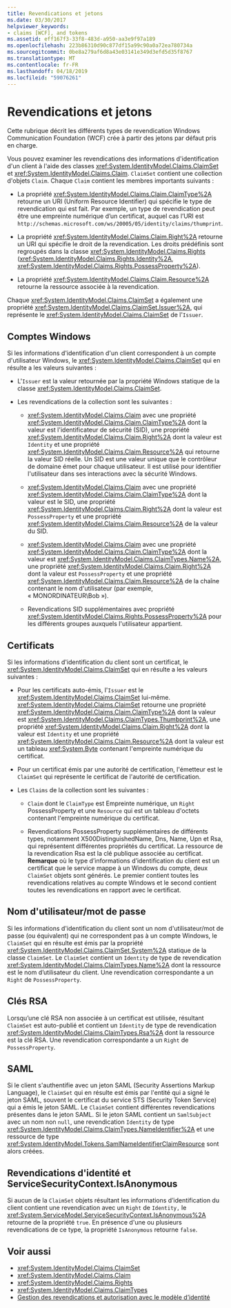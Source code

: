 ```yaml
---
title: Revendications et jetons
ms.date: 03/30/2017
helpviewer_keywords:
- claims [WCF], and tokens
ms.assetid: eff167f3-33f8-483d-a950-aa3e9f97a189
ms.openlocfilehash: 223b86310d90c877df15a99c90a0a72ea780734a
ms.sourcegitcommit: 0be8a279af6d8a43e03141e349d3efd5d35f8767
ms.translationtype: MT
ms.contentlocale: fr-FR
ms.lasthandoff: 04/18/2019
ms.locfileid: "59076261"
---
```

# <a name="claims-and-tokens"></a>Revendications et jetons
Cette rubrique décrit les différents types de revendication Windows Communication Foundation (WCF) crée à partir des jetons par défaut pris en charge.  
  
 Vous pouvez examiner les revendications des informations d'identification d'un client à l'aide des classes <xref:System.IdentityModel.Claims.ClaimSet> et <xref:System.IdentityModel.Claims.Claim>. `ClaimSet` contient une collection d'objets `Claim`. Chaque `Claim` contient les membres importants suivants :  
  
-   La propriété <xref:System.IdentityModel.Claims.Claim.ClaimType%2A> retourne un URI (Uniform Resource Identifier) qui spécifie le type de revendication qui est fait. Par exemple, un type de revendication peut être une empreinte numérique d’un certificat, auquel cas l’URI est `http://schemas.microsoft.com/ws/20005/05/identity/claims/thumprint`.  
  
-   La propriété <xref:System.IdentityModel.Claims.Claim.Right%2A> retourne un URI qui spécifie le droit de la revendication. Les droits prédéfinis sont regroupés dans la classe <xref:System.IdentityModel.Claims.Rights> (<xref:System.IdentityModel.Claims.Rights.Identity%2A>, <xref:System.IdentityModel.Claims.Rights.PossessProperty%2A>).  
  
-   La propriété <xref:System.IdentityModel.Claims.Claim.Resource%2A> retourne la ressource associée à la revendication.  
  
 Chaque <xref:System.IdentityModel.Claims.ClaimSet> a également une propriété <xref:System.IdentityModel.Claims.ClaimSet.Issuer%2A>, qui représente le <xref:System.IdentityModel.Claims.ClaimSet> de l'`Issuer`.  
  
## <a name="windows-accounts"></a>Comptes Windows  
 Si les informations d'identification d'un client correspondent à un compte d'utilisateur Windows, le <xref:System.IdentityModel.Claims.ClaimSet> qui en résulte a les valeurs suivantes :  
  
-   L'`Issuer` est la valeur retournée par la propriété Windows statique de la classe <xref:System.IdentityModel.Claims.ClaimSet>.  
  
-   Les revendications de la collection sont les suivantes :  
  
    -   <xref:System.IdentityModel.Claims.Claim> avec une propriété <xref:System.IdentityModel.Claims.Claim.ClaimType%2A> dont la valeur est l'identificateur de sécurité (SID), une propriété <xref:System.IdentityModel.Claims.Claim.Right%2A> dont la valeur est `Identity` et une propriété <xref:System.IdentityModel.Claims.Claim.Resource%2A> qui retourne la valeur SID réelle. Un SID est une valeur unique que le contrôleur de domaine émet pour chaque utilisateur. Il est utilisé pour identifier l'utilisateur dans ses interactions avec la sécurité Windows.  
  
    -   <xref:System.IdentityModel.Claims.Claim> avec une propriété <xref:System.IdentityModel.Claims.Claim.ClaimType%2A> dont la valeur est le SID, une propriété <xref:System.IdentityModel.Claims.Claim.Right%2A> dont la valeur est `PossessProperty` et une propriété <xref:System.IdentityModel.Claims.Claim.Resource%2A> de la valeur du SID.  
  
    -   <xref:System.IdentityModel.Claims.Claim> avec une propriété <xref:System.IdentityModel.Claims.Claim.ClaimType%2A> dont la valeur est <xref:System.IdentityModel.Claims.ClaimTypes.Name%2A>, une propriété <xref:System.IdentityModel.Claims.Claim.Right%2A> dont la valeur est `PossessProperty` et une propriété <xref:System.IdentityModel.Claims.Claim.Resource%2A> de la chaîne contenant le nom d'utilisateur (par exemple, « MONORDINATEUR\Bob »).  
  
    -   Revendications SID supplémentaires avec propriété <xref:System.IdentityModel.Claims.Rights.PossessProperty%2A> pour les différents groupes auxquels l'utilisateur appartient.  
  
## <a name="certificates"></a>Certificats  
 Si les informations d'identification du client sont un certificat, le <xref:System.IdentityModel.Claims.ClaimSet> qui en résulte a les valeurs suivantes :  
  
-   Pour les certificats auto-émis, l'`Issuer` est le <xref:System.IdentityModel.Claims.ClaimSet> lui-même. <xref:System.IdentityModel.Claims.ClaimSet> retourne une propriété <xref:System.IdentityModel.Claims.Claim.ClaimType%2A> dont la valeur est <xref:System.IdentityModel.Claims.ClaimTypes.Thumbprint%2A>, une propriété <xref:System.IdentityModel.Claims.Claim.Right%2A> dont la valeur est `Identity` et une propriété <xref:System.IdentityModel.Claims.Claim.Resource%2A> dont la valeur est un tableau <xref:System.Byte> contenant l'empreinte numérique du certificat.  
  
-   Pour un certificat émis par une autorité de certification, l'émetteur est le `ClaimSet` qui représente le certificat de l'autorité de certification.  
  
-   Les `Claims` de la collection sont les suivantes :  
  
    -   `Claim` dont le `ClaimType` est Empreinte numérique, un `Right` PossessProperty et une `Resource` qui est un tableau d'octets contenant l'empreinte numérique du certificat.  
  
    -   Revendications PossessProperty supplémentaires de différents types, notamment X500DistinguishedName, Dns, Name, Upn et Rsa, qui représentent différentes propriétés du certificat. La ressource de la revendication Rsa est la clé publique associée au certificat. **Remarque** où le type d’informations d’identification du client est un certificat que le service mappe à un Windows du compte, deux `ClaimSet` objets sont générés. Le premier contient toutes les revendications relatives au compte Windows et le second contient toutes les revendications en rapport avec le certificat.  
  
## <a name="user-namepassword"></a>Nom d'utilisateur/mot de passe  
 Si les informations d'identification du client sont un nom d'utilisateur/mot de passe (ou équivalent) qui ne correspondent pas à un compte Windows, le `ClaimSet` qui en résulte est émis par la propriété <xref:System.IdentityModel.Claims.ClaimSet.System%2A> statique de la classe `ClaimSet`. Le `ClaimSet` contient un `Identity` de type de revendication <xref:System.IdentityModel.Claims.ClaimTypes.Name%2A> dont la ressource est le nom d’utilisateur du client. Une revendication correspondante a un `Right` de `PossessProperty`.  
  
## <a name="rsa-keys"></a>Clés RSA  
 Lorsqu’une clé RSA non associée à un certificat est utilisée, résultant `ClaimSet` est auto-publié et contient un `Identity` de type de revendication <xref:System.IdentityModel.Claims.ClaimTypes.Rsa%2A> dont la ressource est la clé RSA. Une revendication correspondante a un `Right` de `PossessProperty`.  
  
## <a name="saml"></a>SAML  
 Si le client s'authentifie avec un jeton SAML (Security Assertions Markup Language), le `ClaimSet` qui en résulte est émis par l'entité qui a signé le jeton SAML, souvent le certificat du service STS (Security Token Service) qui a émis le jeton SAML. Le `ClaimSet` contient différentes revendications présentes dans le jeton SAML. Si le jeton SAML contient un `SamlSubject` avec un nom non `null`, une revendication `Identity` de type <xref:System.IdentityModel.Claims.ClaimTypes.NameIdentifier%2A> et une ressource de type <xref:System.IdentityModel.Tokens.SamlNameIdentifierClaimResource> sont alors créées.  
  
## <a name="identity-claims-and-servicesecuritycontextisanonymous"></a>Revendications d'identité et ServiceSecurityContext.IsAnonymous  
 Si aucun de la `ClaimSet` objets résultant les informations d’identification du client contient une revendication avec un `Right` de `Identity,` le <xref:System.ServiceModel.ServiceSecurityContext.IsAnonymous%2A> retourne de la propriété `true`. En présence d'une ou plusieurs revendications de ce type, la propriété `IsAnonymous` retourne `false`.  
  
## <a name="see-also"></a>Voir aussi

- <xref:System.IdentityModel.Claims.ClaimSet>
- <xref:System.IdentityModel.Claims.Claim>
- <xref:System.IdentityModel.Claims.Rights>
- <xref:System.IdentityModel.Claims.ClaimTypes>
- [Gestion des revendications et autorisation avec le modèle d’identité](../../../../docs/framework/wcf/feature-details/managing-claims-and-authorization-with-the-identity-model.md)
